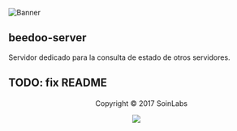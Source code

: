 ![Banner](http://pre05.deviantart.net/feec/th/pre/f/2013/265/9/6/bee_doo_by_draco_glaciena-d6nf79h.jpg)

## beedoo-server
Servidor dedicado para la consulta de estado de otros servidores.
## TODO: fix README

<p align="center">
	<img src="http://quecomemos.com/images/favicon.ico" width="16" height="16"/> Copyright &copy; 2017 SoinLabs
</p>
<p align="center">
	<a href="http://www.apache.org/licenses/LICENSE-2.0">
		<img src="https://img.shields.io/badge/License-Apache_2.0-blue.svg"/>
	</a>
</p>